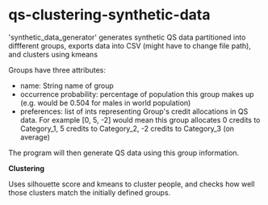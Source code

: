 # qs-clustering-synthetic-data
'synthetic_data_generator' generates synthetic QS data partitioned into diffferent groups, exports data into CSV (might have to change file path), and clusters using kmeans

Groups have three attributes: 
- name: String name of group
- occurrence probability: percentage of population this group makes up (e.g. would be 0.504 for males in world population)
- preferences: list of ints representing Group's credit allocations in QS data. For example [0, 5, -2] would mean this group allocates 0 credits to Category_1, 5 credits to Category_2, -2 credits to Category_3 (on average)

The program will then generate QS data using this group information. 

**Clustering**

Uses silhouette score and kmeans to cluster people, and checks how well those clusters match the initially defined groups. 
